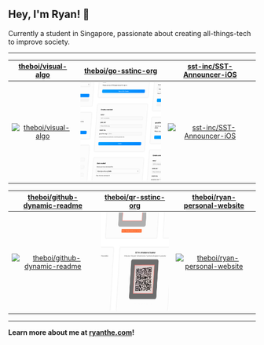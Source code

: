 ## Hey, I'm Ryan! 👋

Currently a student in Singapore, passionate about creating all-things-tech to improve society.

---

| [theboi/visual-algo](https://github.com/theboi/visual-algo) | [theboi/go-sstinc-org](https://github.com/theboi/go-sstinc-org) | [sst-inc/SST-Announcer-iOS](https://github.com/sst-inc/SST-Announcer-iOS) |
| :-: | :-: | :-: |
| <a href="https://github.com/theboi/visual-algo"><img src="https://github.com/theboi/theboi/raw/master/DISPLAY.jpg" alt="theboi/visual-algo" title="theboi/visual-algo" width="200" height="200"></a> | <a href="https://github.com/theboi/go-sstinc-org"><img src="https://github.com/theboi/go-sstinc-org/raw/master/DISPLAY.jpg" alt="theboi/go-sstinc-org" title="theboi/go-sstinc-org" width="200" height="200"></a> | <a href="https://github.com/sst-inc/SST-Announcer-iOS"><img src="https://github.com/theboi/theboi/raw/master/DISPLAY.jpg" alt="sst-inc/SST-Announcer-iOS" title="sst-inc/SST-Announcer-iOS" width="200" height="200"></a> |

| [theboi/github-dynamic-readme](https://github.com/theboi/github-dynamic-readme) | [theboi/qr-sstinc-org](https://github.com/theboi/qr-sstinc-org) | [theboi/ryan-personal-website](https://github.com/theboi/ryan-personal-website) |
| :-: | :-: | :-: |
| <a href="https://github.com/theboi/github-dynamic-readme"><img src="https://github.com/theboi/theboi/raw/master/DISPLAY.jpg" alt="theboi/github-dynamic-readme" title="theboi/github-dynamic-readme" width="200" height="200"></a> | <a href="https://github.com/theboi/qr-sstinc-org"><img src="https://github.com/theboi/qr-sstinc-org/raw/master/DISPLAY.jpg" alt="theboi/qr-sstinc-org" title="theboi/qr-sstinc-org" width="200" height="200"></a> | <a href="https://github.com/theboi/ryan-personal-website"><img src="https://github.com/theboi/theboi/raw/master/DISPLAY.jpg" alt="theboi/ryan-personal-website" title="theboi/ryan-personal-website" width="200" height="200"></a> |



---

**Learn more about me at [ryanthe.com](https://www.ryanthe.com)!**